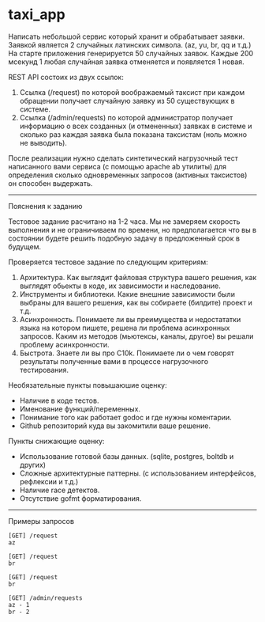 # taxi_app
Написать небольшой сервис который хранит и обрабатывает заявки.
Заявкой является 2 случайных латинских символа. (az, yu, br, qq и т.д.)
На старте приложения генерируется 50 случайных заявок.
Каждые 200 мсекунд 1 любая случайная заявка отменяется и появляется 1 новая.

REST API состоих из двух ссылок:

1. Cсылка (/request) по которой воображаемый таксист при каждом обращении получает случайную заявку из 50 существующих в системе.
2. Cсылка (/admin/requests) по которой администратор получает информацию о всех созданных (и отмененных) заявках в системе и сколько раз каждая заявка была показана таксистам (ноль можно не выводить).

После реализации нужно сделать синтетический нагрузочный тест написанного вами сервиса (с помощью apache ab утилиты) для определения сколько одновременных запросов (активных таксистов) он способен выдержать.

----------
Пояснения к заданию

Тестовое задание расчитано на 1-2 часа. Мы не замеряем скорость выполнения и не ограничиваем по времени, но предполагается что вы в состоянии будете решить подобную задачу в предложенный срок в будущем.

Проверяется тестовое задание по следующим критериям:

1. Архитектура. Как выглядит файловая структура вашего решения, как выглядят обьекты в коде, их зависимости и наследование.
2. Инструменты и библиотеки. Какие внешние зависимости были выбраны для вашего решения, как вы собираете (билдите) проект и т.д.
3. Асинхронность. Понимаете ли вы преимущества и недостататки языка на котором пишете, решена ли проблема асинхронных запросов. Каким из методов (мьютексы, каналы, другое) вы решали проблему асинхронности.
4. Быстрота. Знаете ли вы про C10k. Понимаете ли о чем говорят результаты полученные вами в процессе нагрузочного тестирования.

Необязательные пункты повышаюшие оценку:

- Наличие в коде тестов.
- Именование функций/переменных.
- Понимание того как работает godoc и где нужны коментарии.
- Github репозиторий куда вы закомитили ваше решение.

Пункты снижающие оценку:

- Использование готовой базы данных. (sqlite, postgres, boltdb и других)
- Сложные архитектурные паттерны. (с использованием интерфейсов, рефлексии и т.д.)
- Наличие race детектов.
- Отсутствие gofmt форматирования.
----------
Примеры запросов


    [GET] /request
    az

    [GET] /request
    br

    [GET] /request
    br

    [GET] /admin/requests
    az - 1
    br - 2
